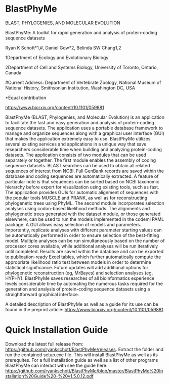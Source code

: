 # BlastPhyMe

BLAST, PHYLOGENIES, AND MOLECULAR EVOLUTION

BlastPhyMe: A toolkit for rapid generation and analysis of protein-coding sequence datasets

Ryan K Schott\*1,#, Daniel Gow\*2, Belinda SW Chang1,2

1Department of Ecology and Evolutionary Biology

2Department of Cell and Systems Biology, University of Toronto, Ontario, Canada

#Current Address: Department of Vertebrate Zoology, National Museum of National History, Smithsonian Institution, Washington DC, USA

*Equal contribution

https://www.biorxiv.org/content/10.1101/059881

BlastPhyMe (BLAST, Phylogenies, and Molecular Evolution) is an application to facilitate the fast and easy generation and analysis of protein-coding sequence datasets. The application uses a portable database framework to manage and organize sequences along with a graphical user interface (GUI) that makes the application extremely easy to use. BlastPhyMe utilizes several existing services and applications in a unique way that save researchers considerable time when building and analyzing protein-coding datasets. The application consists of two modules that can be used separately or together. The first module enables the assembly of coding sequence datasets. BLAST searches can be used to obtain all related sequences of interest from NCBI. Full GenBank records are saved within the database and coding sequences are automatically extracted. A feature of particular note is that sequences can be sorted based on NCBI taxonomic hierarchy before export for visualization using existing tools, such as fast. The application provides GUIs for automatic alignment of sequences with the popular tools MUSCLE and PRANK, as well as for reconstructing phylogenetic trees using PhyML. The second module incorporates selection analyses using codon-based likelihood methods. The alignments and phylogenetic trees generated with the dataset module, or those generated elsewhere, can be used to run the models implemented in the codeml PAML package. A GUI allows easy selection of models and parameters. Importantly, replicate analyses with different parameter starting values can be automatically performed in order to ensure selection of the best-fitting model. Multiple analyses can be run simultaneously based on the number of processor cores available, while additional analyses will be run iteratively until completed. Results are saved within the database and can be exported to publication-ready Excel tables, which further automatically compute the appropriate likelihood ratio test between models in order to determine statistical significance. Future updates will add additional options for phylogenetic reconstruction (eg, MrBayes) and selection analyses (eg, HYPHY). BlastPhyMe saves researches of all bioinformatics experience levels considerable time by automating the numerous tasks required for the generation and analysis of protein-coding sequence datasets using a straightforward graphical interface.

A detailed description of BlastPhyMe as well as a guide for its use can be found in the preprint article: https://www.biorxiv.org/content/10.1101/059881


# Quick Installation Guide

Download the latest full release from: https://github.com/ryankschott/BlastPhyMe/releases.
Extract the folder and run the contained setup.exe file. This will install BlastPhyMe as well as its prerequites. For a full installation guide as well as a list of other programs BlastPhyMe can interact with see the guide here: https://github.com/ryankschott/BlastPhyMe/blob/master/BlastPhyMe%20Installation%20Guide%20-%20v1.5.0.12.pdf
